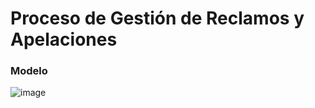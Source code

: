 # Proceso de Gestión de Reclamos y Apelaciones

### Modelo
![image](https://github.com/user-attachments/assets/b79b840c-d11e-47b2-8eb2-8dcb02baac8f)
